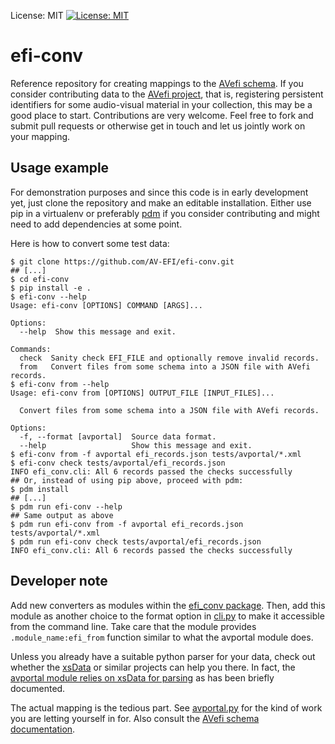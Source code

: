 License: MIT
[![License: MIT](https://img.shields.io/badge/License-MIT-yellow.svg)](https://opensource.org/licenses/MIT)

# efi-conv

Reference repository for creating mappings to the [AVefi schema][]. If
you consider contributing data to the [AVefi project][], that is,
registering persistent identifiers for some audio-visual material in
your collection, this may be a good place to start. Contributions are
very welcome. Feel free to fork and submit pull requests or otherwise
get in touch and let us jointly work on your mapping.

[AVefi project]: https://projects.tib.eu/av-efi/
[AVefi schema]: https://av-efi.github.io/av-efi-schema/

## Usage example

For demonstration purposes and since this code is in early development
yet, just clone the repository and make an editable installation.
Either use pip in a virtualenv or preferably [pdm][] if you consider
contributing and might need to add dependencies at some point.

Here is how to convert some test data:

```console
$ git clone https://github.com/AV-EFI/efi-conv.git
## [...]
$ cd efi-conv
$ pip install -e .
$ efi-conv --help
Usage: efi-conv [OPTIONS] COMMAND [ARGS]...

Options:
  --help  Show this message and exit.
  
Commands:
  check  Sanity check EFI_FILE and optionally remove invalid records.
  from   Convert files from some schema into a JSON file with AVefi records.
$ efi-conv from --help
Usage: efi-conv from [OPTIONS] OUTPUT_FILE [INPUT_FILES]...

  Convert files from some schema into a JSON file with AVefi records.

Options:
  -f, --format [avportal]  Source data format.
  --help                   Show this message and exit.
$ efi-conv from -f avportal efi_records.json tests/avportal/*.xml
$ efi-conv check tests/avportal/efi_records.json
INFO efi_conv.cli: All 6 records passed the checks successfully
## Or, instead of using pip above, proceed with pdm:
$ pdm install
## [...]
$ pdm run efi-conv --help
## Same output as above
$ pdm run efi-conv from -f avportal efi_records.json tests/avportal/*.xml
$ pdm run efi-conv check tests/avportal/efi_records.json
INFO efi_conv.cli: All 6 records passed the checks successfully
```

[pdm]: https://pdm-project.org/en/latest/#installation

## Developer note

Add new converters as modules within the [efi_conv
package](./src/efi_conv). Then, add this module as another choice to
the format option in [cli.py](./src/efi_conv/cli.py) to make it
accessible from the command line. Take care that the module provides
`.module_name:efi_from` function similar to what the avportal module
does.

Unless you already have a suitable python parser for your data, check
out whether the [xsData][xsdata] or similar projects can help you
there. In fact, the [avportal module relies on xsData for
parsing](./src/efi_conv/avportal/README.md) as has been briefly
documented.

The actual mapping is the tedious part. See
[avportal.py](./src/efi_conv/avportal/avportal.py) for the kind of
work you are letting yourself in for. Also consult the [AVefi schema
documentation][AVefi schema].

[xsdata]: https://xsdata.readthedocs.io/
